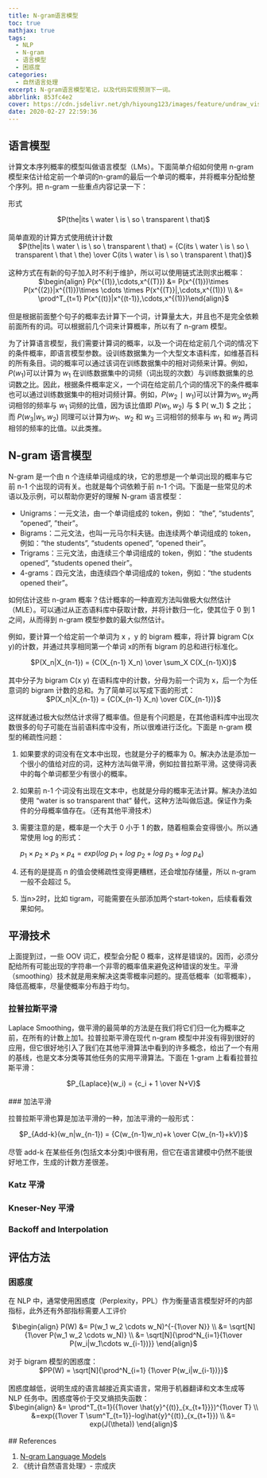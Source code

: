 ```yaml
---
title: N-gram语言模型
toc: true
mathjax: true
tags:
  - NLP
  - N-gram
  - 语言模型
  - 困惑度
categories:
  - 自然语言处理
excerpt: N-gram语言模型笔记，以及代码实现预测下一词。
abbrlink: 853fc4e2
cover: https://cdn.jsdelivr.net/gh/hiyoung123/images/feature/undraw_visual_data_b1wx.svg
date: 2020-02-27 22:59:36
---
```


## 语言模型

计算文本序列概率的模型叫做语言模型（LMs）。下面简单介绍如何使用 n-gram 模型来估计给定前一个单词的n-gram的最后一个单词的概率，并将概率分配给整个序列。把 n-gram 一些重点内容记录一下：

形式

<center>$P(the|its \ water \ is \ so \ transparent \ that)$</center></br>
简单直观的计算方式使用统计计数

<center>$P(the|its \ water \ is \ so \ transparent \ that) = {C(its \ water \ is \ so \ transparent \ that \ the) \over C(its \ water \ is \ so \ transparent \ that)}$</center></br>
这种方式在有新的句子加入时不利于维护，所以可以使用链式法则求出概率：

<center>$\begin{align} P(x^{(1)},\cdots,x^{(T)}) &= P(x^{(1)})\times P(x^{(2)}|x^{(1)})\times \cdots \times P(x^{(T)}|,\cdots,x^{(1)}) \\ &= \prod^T_{t=1} P(x^{(t)}|x^{(t-1)},\cdots,x^{(1)})\end{align}$</center></br>
但是根据前面整个句子的概率去计算下一个词，计算量太大，并且也不是完全依赖前面所有的词。可以根据前几个词来计算概率，所以有了 n-gram 模型。

为了计算语言模型，我们需要计算词的概率，以及一个词在给定前几个词的情况下的条件概率，即语言模型参数。设训练数据集为一个大型文本语料库，如维基百科的所有条目。词的概率可以通过该词在训练数据集中的相对词频来计算。例如，$P(w_1)$可以计算为 $w_1$ 在训练数据集中的词频（词出现的次数）与训练数据集的总词数之比。因此，根据条件概率定义，一个词在给定前几个词的情况下的条件概率也可以通过训练数据集中的相对词频计算。例如，$P(w_2∣w_1)$可以计算为$w_1,w_2$两词相邻的频率与 $w_1$ 词频的比值，因为该比值即 $P(w_1,w_2)$ 与 $ P( w_1) $ 之比；而 $P(w_3|w_1,w_2)$ 同理可以计算为$w_1、w_2$ 和 $w_3$ 三词相邻的频率与 $w_1$ 和 $w_2$ 两词相邻的频率的比值。以此类推。



## N-gram 语言模型

N-gram 是一个由 n 个连续单词组成的块，它的思想是一个单词出现的概率与它前 n-1 个出现的词有关。也就是每个词依赖于前 n-1 个词。下面是一些常见的术语以及示例，可以帮助你更好的理解 N-gram 语言模型：

* Unigrams：一元文法，由一个单词组成的 token，例如： “the”, “students”, “opened”, ”their”。
* Bigrams：二元文法，也叫一元马尔科夫链。由连续两个单词组成的 token，例如：“the students”, “students opened”, “opened their”。
* Trigrams：三元文法，由连续三个单词组成的 token，例如：“the students opened”, “students opened their”。
* 4-grams：四元文法，由连续四个单词组成的 token，例如：“the students opened their”。

如何估计这些 n-gram 概率？估计概率的一种直观方法叫做极大似然估计（MLE）。可以通过从正态语料库中获取计数，并将计数归一化，使其位于 0 到 1 之间，从而得到 n-gram 模型参数的最大似然估计。

例如，要计算一个给定前一个单词为 x ，y 的 bigram 概率，将计算 bigram C(x y)的计数，并通过共享相同第一个单词 x的所有 bigram 的总和进行标准化。

<center>$P(X_n|X_{n-1}) = {C(X_{n-1} X_n) \over \sum_X C(X_{n-1}X)}$</center></br>
其中分子为 bigram C(x y) 在语料库中的计数，分母为前一个词为 x，后一个为任意词的 bigram 计数的总和。为了简单可以写成下面的形式：

<center>$P(X_n|X_{n-1}) = {C(X_{n-1} X_n) \over C(X_{n-1})}$</center></br>
这样就通过极大似然估计求得了概率值。但是有个问题是，在其他语料库中出现次数很多的句子可能在当前语料库中没有，所以很难进行泛化。下面是 n-gram 模型的稀疏性问题：

1. 如果要求的词没有在文本中出现，也就是分子的概率为 0。解决办法是添加一个很小的值给对应的词，这种方法叫做平滑，例如拉普拉斯平滑。这使得词表中的每个单词都至少有很小的概率。

2. 如果前 n-1 个词没有出现在文本中，也就是分母的概率无法计算。解决办法如使用 “water  is  so  transparent  that“ 替代，这种方法叫做后退。保证作为条件的分母概率值存在。（还有其他平滑技术）

3. 需要注意的是，概率是一个大于 0 小于 1 的数，随着相乘会变得很小。所以通常使用 log 的形式：

   $p_1 \times p_2 \times p_3 \times p_4 = exp(log\ p_1 + log\ p_2 + log \ p_3 + log\ p_4)$

4. 还有的是提高 n 的值会使稀疏性变得更糟糕，还会增加存储量，所以 n-gram 一般不会超过 5。

5. 当n>2时，比如 tigram，可能需要在头部添加两个start-token，后续看看效果如何。



## 平滑技术

上面提到过，一些 OOV 词汇，模型会分配 0 概率，这样是错误的。因而，必须分配给所有可能出现的字符串一个非零的概率值来避免这种错误的发生。平滑（smoothing）技术就是用来解决这类零概率问题的。提高低概率（如零概率），降低高概率，尽量使概率分布趋于均匀。

### 拉普拉斯平滑

Laplace Smoothing，做平滑的最简单的方法是在我们将它们归一化为概率之前，在所有的计数上加1。拉普拉斯平滑在现代 n-gram 模型中并没有得到很好的应用，但它很好地引入了我们在其他平滑算法中看到的许多概念，给出了一个有用的基线，也是文本分类等其他任务的实用平滑算法。下面在 1-gram 上看看拉普拉斯平滑：

<center>$P_{Laplace}(w_i) = {c_i + 1 \over N+V}$</center></br>
### 加法平滑

拉普拉斯平滑也算是加法平滑的一种，加法平滑的一般形式：

<center>$P_{Add-k}(w_n|w_{n-1}) = {C(w_{n-1}w_n)+k \over C(w_{n-1}+kV)}$</center></br>
尽管 add-k 在某些任务(包括文本分类)中很有用，但它在语言建模中仍然不能很好地工作，生成的计数方差很差。

### Katz 平滑

### Kneser-Ney  平滑

### Backoff and Interpolation



## 评估方法

### 困惑度

在 NLP 中，通常使用困惑度（Perplexity，PPL）作为衡量语言模型好坏的内部指标，此外还有外部指标需要人工评价

<center>$\begin{align} P(W) &= P(w_1 w_2 \cdots w_N)^{-{1\over N}} \\ &= \sqrt[N]{1\over P(w_1 w_2 \cdots w_N)} \\ &= \sqrt[N]{\prod^N_{i=1}{1\over P(w_i|w_1\cdots w_{i-1})}} \end{align}$</center></br>
对于 bigram 模型的困惑度：

<center>$PP(W) = \sqrt[N]{\prod^N_{i=1} {1\over P(w_i|w_{i-1})}}$</center></br>
困惑度越低，说明生成的语言越接近真实语言，常用于机器翻译和文本生成等 NLP 任务中。困惑度等价于交叉熵损失函数：

<center>$\begin{align} &= \prod^T_{t=1}({1\over \hat{y}^{(t)}_{x_{t+1}}})^{1\over T} \\  &=exp({1\over T \sum^T_{t=1}}-log\hat{y}^{(t)}_{x_{t+1}}) \\ &= exp(J(\theta)) \end{align}$ </center></br>
## References

1. [N-gram Language Models](https://web.stanford.edu/~jurafsky/slp3/3.pdf)
2. 《统计自然语言处理》- 宗成庆